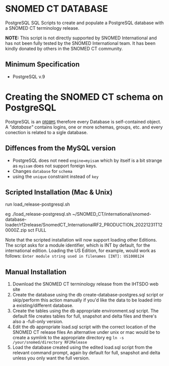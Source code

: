 # SNOMED CT DATABASE

PostgreSQL SQL Scripts to create and populate a PostgreSQL database with a SNOMED CT terminology release.

**NOTE:** This script is not directly supported by SNOMED International and has not been fully tested by the SNOMED International team. It has been kindly donated by others in the SNOMED CT community.

## Minimum Specification

- PostgreSQL v.9

# Creating the SNOMED CT schema on PostgreSQL

PostgreSQL is an [`ORDBMS`](http://en.wikipedia.org/wiki/ORDBMS) therefore every Database is self-contained object. A _"database"_ contains logins, one or more schemas, groups, etc. and every conection is related to a sigle database.

## Diffences from the MySQL version

- PostgreSQL does not need `engine=myisam` which by itself is a bit strange as `myisam` does not support foreign keys.
- Changes `database` for `schema`
- using the `unique` constraint instead of `key`

## Scripted Installation (Mac & Unix)

run load_release-postgresql.sh

<rf2 archive="" location="">
  <schemaname>
  <loadtype -="" delta|snap|full|all="">
</loadtype>
</schemaname>
</rf2>

eg ./load_release-postgresql.sh ~/SNOMED_CT/international/snomed-database-loader/rf2release/SnomedCT_InternationalRF2_PRODUCTION_20221231T120000Z.zip sct FULL

Note that the scripted installation will now support loading other Editions. The script asks for a module identifier, which is INT by default, for the international edition. Loading the US Edition, for example, would work as follows: `Enter module string used in filenames [INT]: US1000124`

## Manual Installation

1. Download the SNOMED CT terminology release from the IHTSDO web site
2. Create the database using the db create-database-postgres.sql script or skip/perform this action manually if you'd like the data to be loaded into a existing/different database.
3. Create the tables using the db appropriate environment.sql script. The default file creates tables for full, snapshot and delta files and there's also a -full-only version.
4. Edit the db appropriate load.sql script with the correct location of the SNOMED CT release files An alternative under unix or mac would be to create a symlink to the appropriate directory eg `ln -s /your/snomed/directory RF2Release`
5. Load the database created using the edited load.sql script from the relevant command prompt, again by default for full, snapshot and delta unless you only want the full version.
